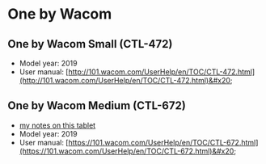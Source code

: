 # One by Wacom

## One by Wacom Small (CTL-472)

* Model year: 2019
* User manual: [http://101.wacom.com/UserHelp/en/TOC/CTL-472.html](http://101.wacom.com/UserHelp/en/TOC/CTL-472.html)&#x20;

## One by Wacom Medium (CTL-672)

* [my notes on this tablet](7p-notes-one-by-wacom-medium-ctl-672.md)
* Model year: 2019
* User manual: [https://101.wacom.com/UserHelp/en/TOC/CTL-672.html](https://101.wacom.com/UserHelp/en/TOC/CTL-672.html)&#x20;
